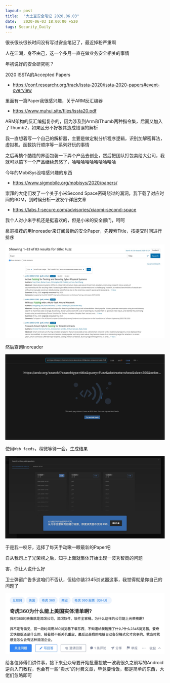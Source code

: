 ```yaml
---
layout: post
title:  "大土豆安全笔记 2020.06.03"
date:   2020-06-03 18:00:00 +520
tags: Security_Daily
---
```


很长很长很长时间没有写过安全笔记了，最近掉粉严重啊

人在江湖，身不由己，这一个多月一直在做业务安全相关的事情

年初说好的安全研究呢？

2020 ISSTA的Accepted Papers
- https://conf.researchr.org/track/issta-2020/issta-2020-papers#event-overview

里面有一篇Paper我很感兴趣，关于ARM反汇编器
- https://www.muhui.site/files/issta20.pdf

ARM架构的反汇编挺复杂的，因为涉及到Arm和Thumb两种指令集，后面又加入了Thumb2，如果区分不好极其造成错误的解析

我一直想着写一个自己的解析器，主要是做定制分析程序逻辑，识别加解密算法，虚拟机，函数执行顺序等一系列好玩的事情

之后再搞个酷炫的界面包装一下弄个产品去创业，然后把团队打包卖给大公司，我就可以搞下一个产品继续忽悠了，哈哈哈哈哈哈哈哈哈哈

今年的MobiSys没啥感兴趣的东西
- https://www.sigmobile.org/mobisys/2020/papers/

崇拜的大佬们发了一个关于小米Second Space密码绕过的漏洞，我下载了对应时间的ROM，到时候分析一波发个详细文章
- https://labs.f-secure.com/advisories/xiaomi-second-space

我个人对小米手机还是挺喜欢的，但是小米的安全部门，呵呵


泉哥推荐的用Inoreader来订阅最新的安全Paper，先搜索Title，按提交时间进行排序

![IMAGE](/assets/resources/B26D33961B2D20794FF3087BB8C41490.jpg)

然后查询Inoreader

![IMAGE](/assets/resources/A31C1D4B5E44C7D7F9CA9B41170834DC.jpg)

使用`Web feeds`，稍微等待一会，生成结果

![IMAGE](/assets/resources/7285EC8485B6E1E9BC0EBB2A4BB4E231.jpg)

于是我一咬牙，选择了每天手动瞅一眼最新的Paper吧

自从我司上了光荣榜之后，知乎上面就集体开始出现一波秀智商的问题

害，你让人说什么好

卫士弹窗广告多这咱们不否认，但给你装2345浏览器这事，我觉得就是你自己的问题了

![IMAGE](/assets/resources/36F8993A263BAA36EE49B567BC1D9893.jpg)

给各位师傅们讲件事，接下来公众号要开始批量投放一波我很久之前写的Android逆向入门教程，也会有一些“卖水”的付费文章，毕竟要恰饭，都是简单的东西，大佬们忽略即可